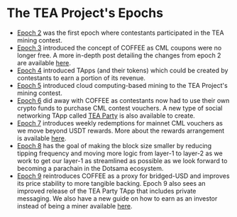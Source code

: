 # The TEA Project's Epochs

* [Epoch 2](_epochs/Epoch-2.md) was the first epoch where contestants participated in the TEA mining contest. 
* [Epoch 3](https://teaproject.medium.com/the-tea-projects-epoch-3-mining-contest-e6246de64ee1) introduced the concept of COFFEE as CML coupons were no longer free. A more in-depth post detailing the changes from epoch 2 are available [here](_epochs/Epoch-3.md).
* [Epoch 4](https://teaproject.medium.com/tea-project-whats-new-in-epoch-4-d0728418ea3a) introduced TApps (and their tokens) which could be created by contestants to earn a portion of its revenue.
* [Epoch 5](_epochs/Epoch-5.md) introduced cloud computing-based mining to the TEA Project's mining contest.
* [Epoch 6](_epochs/Epoch-6.md) did away with COFFEE as contestants now had to use their own crypto funds to purchase CML contest vouchers. A new type of social networking TApp called [TEA Party](https://github.com/tearust/teaproject/wiki/TApp:-TEA-Party) is also available to create.
* [Epoch 7](_epochs/Epoch-7.md) introduces weekly redemptions for mainnet CML vouchers as we move beyond USDT rewards. More about the rewards arrangement is available [here](_epochs/Epoch-7-Reward-Details.md).
* [Epoch 8](_epochs/Epoch-8.md) has the goal of making the block size smaller by reducing tipping frequency and moving more logic from layer-1 to layer-2 as we work to get our layer-1 as streamlined as possible as we look forward to becoming a parachain in the Dotsama ecosystem.
* [Epoch 9](_epochs/Epoch-9.md) reintroduces COFFEE as a proxy for bridged-USD and improves its price stability to more tangible backing. Epoch 9 also sees an improved release of the TEA Party TApp that includes private messaging. We also have a new guide on how to earn as an investor instead of being a miner available [here](_epochs/Epoch-9-Stake-TApp-Tokens.md).
